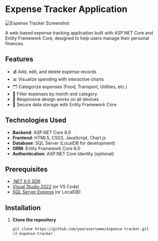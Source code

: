 # Expense Tracker Application

![Expense Tracker Screenshot](./screenshot.png) <!-- Add a screenshot later -->

A web-based expense tracking application built with ASP.NET Core and Entity Framework Core, designed to help users manage their personal finances.

## Features

- 💰 Add, edit, and delete expense records
- 📊 Visualize spending with interactive charts
- 🗂️ Categorize expenses (Food, Transport, Utilities, etc.)
- 📅 Filter expenses by month and category
- 📱 Responsive design works on all devices
- 🔐 Secure data storage with Entity Framework Core

## Technologies Used

- **Backend**: ASP.NET Core 6.0
- **Frontend**: HTML5, CSS3, JavaScript, Chart.js
- **Database**: SQL Server (LocalDB for development)
- **ORM**: Entity Framework Core 6.0
- **Authentication**: ASP.NET Core Identity (optional)

## Prerequisites

- [.NET 6.0 SDK](https://dotnet.microsoft.com/download)
- [Visual Studio 2022](https://visualstudio.microsoft.com/) (or VS Code)
- [SQL Server Express](https://www.microsoft.com/en-us/sql-server/sql-server-downloads) (or LocalDB)

## Installation

1. **Clone the repository**
   ```bash
   git clone https://github.com/yourusername/expense-tracker.git
   cd expense-tracker
